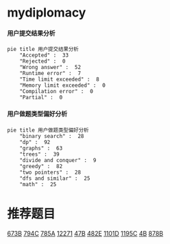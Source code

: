 # mydiplomacy

<!-- tabs:start -->



#### **用户提交结果分析**

```mermaid
pie title 用户提交结果分析
    "Accepted" :  33
    "Rejected" :  0
    "Wrong answer" :  52
    "Runtime error" :  7
    "Time limit exceeded" :  8
    "Memory limit exceeded" :  0
    "Compilation error" :  0
    "Partial" :  0
```

#### **用户做题类型偏好分析**

```mermaid
pie title 用户做题类型偏好分析
    "binary search" :  28
    "dp" :  92
    "graphs" :  63
    "trees" :  39
    "divide and conquer" :  9
    "greedy" :  82
    "two pointers" :  28
    "dfs and similar" :  25
    "math" :  25
```



<!-- tabs:end -->
# 推荐题目
[673B](https://codeforces.com/contest/673/problem/B)
[794C](https://codeforces.com/contest/794/problem/C)
[785A](https://codeforces.com/contest/785/problem/A)
[12271](https://codeforces.com/contest/1227/problem/1)
[47B](https://codeforces.com/contest/47/problem/B)
[482E](https://codeforces.com/contest/482/problem/E)
[1101D](https://codeforces.com/contest/1101/problem/D)
[1195C](https://codeforces.com/contest/1195/problem/C)
[4B](https://codeforces.com/contest/4/problem/B)
[878B](https://codeforces.com/contest/878/problem/B)
